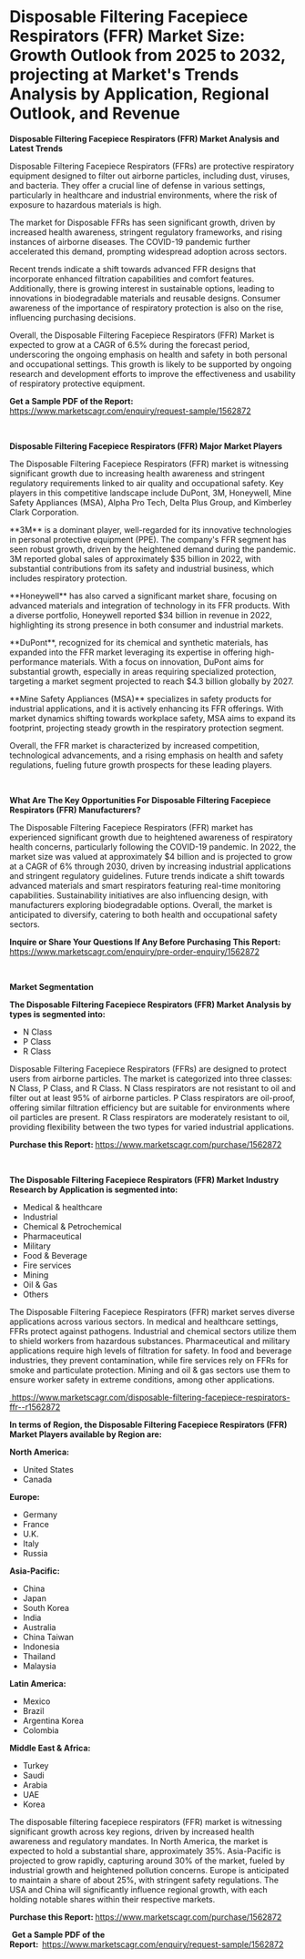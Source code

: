 <p><h1>Disposable Filtering Facepiece Respirators (FFR) Market Size: Growth Outlook from 2025 to 2032, projecting at Market's Trends Analysis by Application, Regional Outlook, and Revenue</h1></p><p><strong>Disposable Filtering Facepiece Respirators (FFR) Market Analysis and Latest Trends</strong></p>
<p><p>Disposable Filtering Facepiece Respirators (FFRs) are protective respiratory equipment designed to filter out airborne particles, including dust, viruses, and bacteria. They offer a crucial line of defense in various settings, particularly in healthcare and industrial environments, where the risk of exposure to hazardous materials is high. </p><p>The market for Disposable FFRs has seen significant growth, driven by increased health awareness, stringent regulatory frameworks, and rising instances of airborne diseases. The COVID-19 pandemic further accelerated this demand, prompting widespread adoption across sectors. </p><p>Recent trends indicate a shift towards advanced FFR designs that incorporate enhanced filtration capabilities and comfort features. Additionally, there is growing interest in sustainable options, leading to innovations in biodegradable materials and reusable designs. Consumer awareness of the importance of respiratory protection is also on the rise, influencing purchasing decisions.</p><p>Overall, the Disposable Filtering Facepiece Respirators (FFR) Market is expected to grow at a CAGR of 6.5% during the forecast period, underscoring the ongoing emphasis on health and safety in both personal and occupational settings. This growth is likely to be supported by ongoing research and development efforts to improve the effectiveness and usability of respiratory protective equipment.</p></p>
<p><strong>Get a Sample PDF of the Report:&nbsp;</strong> <a href="https://www.marketscagr.com/enquiry/request-sample/1562872?utm_campaign=3222&utm_medium=2&utm_source=Github&utm_content=ia&utm_term=14042025&utm_id=disposable-filtering-facepiece-respirators-ffr">https://www.marketscagr.com/enquiry/request-sample/1562872</a></p>
<p>&nbsp;</p>
<p><strong>Disposable Filtering Facepiece Respirators (FFR) Major Market Players</strong></p>
<p><p>The Disposable Filtering Facepiece Respirators (FFR) market is witnessing significant growth due to increasing health awareness and stringent regulatory requirements linked to air quality and occupational safety. Key players in this competitive landscape include DuPont, 3M, Honeywell, Mine Safety Appliances (MSA), Alpha Pro Tech, Delta Plus Group, and Kimberley Clark Corporation.</p><p>**3M** is a dominant player, well-regarded for its innovative technologies in personal protective equipment (PPE). The company's FFR segment has seen robust growth, driven by the heightened demand during the pandemic. 3M reported global sales of approximately $35 billion in 2022, with substantial contributions from its safety and industrial business, which includes respiratory protection.</p><p>**Honeywell** has also carved a significant market share, focusing on advanced materials and integration of technology in its FFR products. With a diverse portfolio, Honeywell reported $34 billion in revenue in 2022, highlighting its strong presence in both consumer and industrial markets.</p><p>**DuPont**, recognized for its chemical and synthetic materials, has expanded into the FFR market leveraging its expertise in offering high-performance materials. With a focus on innovation, DuPont aims for substantial growth, especially in areas requiring specialized protection, targeting a market segment projected to reach $4.3 billion globally by 2027.</p><p>**Mine Safety Appliances (MSA)** specializes in safety products for industrial applications, and it is actively enhancing its FFR offerings. With market dynamics shifting towards workplace safety, MSA aims to expand its footprint, projecting steady growth in the respiratory protection segment.</p><p>Overall, the FFR market is characterized by increased competition, technological advancements, and a rising emphasis on health and safety regulations, fueling future growth prospects for these leading players.</p></p>
<p>&nbsp;</p>
<p><strong>What Are The Key Opportunities For Disposable Filtering Facepiece Respirators (FFR) Manufacturers?</strong></p>
<p><p>The Disposable Filtering Facepiece Respirators (FFR) market has experienced significant growth due to heightened awareness of respiratory health concerns, particularly following the COVID-19 pandemic. In 2022, the market size was valued at approximately $4 billion and is projected to grow at a CAGR of 6% through 2030, driven by increasing industrial applications and stringent regulatory guidelines. Future trends indicate a shift towards advanced materials and smart respirators featuring real-time monitoring capabilities. Sustainability initiatives are also influencing design, with manufacturers exploring biodegradable options. Overall, the market is anticipated to diversify, catering to both health and occupational safety sectors.</p></p>
<p><strong>Inquire or Share Your Questions If Any Before Purchasing This Report:</strong> <a href="https://www.marketscagr.com/enquiry/pre-order-enquiry/1562872?utm_campaign=3222&utm_medium=2&utm_source=Github&utm_content=ia&utm_term=14042025&utm_id=disposable-filtering-facepiece-respirators-ffr">https://www.marketscagr.com/enquiry/pre-order-enquiry/1562872</a></p>
<p>&nbsp;</p>
<p><strong>Market Segmentation</strong></p>
<p><strong>The Disposable Filtering Facepiece Respirators (FFR) Market Analysis by types is segmented into:</strong></p>
<p><ul><li>N Class</li><li>P Class</li><li>R Class</li></ul></p>
<p><p>Disposable Filtering Facepiece Respirators (FFRs) are designed to protect users from airborne particles. The market is categorized into three classes: N Class, P Class, and R Class. N Class respirators are not resistant to oil and filter out at least 95% of airborne particles. P Class respirators are oil-proof, offering similar filtration efficiency but are suitable for environments where oil particles are present. R Class respirators are moderately resistant to oil, providing flexibility between the two types for varied industrial applications.</p></p>
<p><strong>Purchase this Report:&nbsp;</strong><a href="https://www.marketscagr.com/purchase/1562872?utm_campaign=3222&utm_medium=2&utm_source=Github&utm_content=ia&utm_term=14042025&utm_id=disposable-filtering-facepiece-respirators-ffr">https://www.marketscagr.com/purchase/1562872</a></p>
<p>&nbsp;</p>
<p><strong>The Disposable Filtering Facepiece Respirators (FFR) Market Industry Research by Application is segmented into:</strong></p>
<p><ul><li>Medical & healthcare</li><li>Industrial</li><li>Chemical & Petrochemical</li><li>Pharmaceutical</li><li>Military</li><li>Food & Beverage</li><li>Fire services</li><li>Mining</li><li>Oil & Gas</li><li>Others</li></ul></p>
<p><p>The Disposable Filtering Facepiece Respirators (FFR) market serves diverse applications across various sectors. In medical and healthcare settings, FFRs protect against pathogens. Industrial and chemical sectors utilize them to shield workers from hazardous substances. Pharmaceutical and military applications require high levels of filtration for safety. In food and beverage industries, they prevent contamination, while fire services rely on FFRs for smoke and particulate protection. Mining and oil & gas sectors use them to ensure worker safety in extreme conditions, among other applications.</p></p>
<p><a href="https://www.marketscagr.com/disposable-filtering-facepiece-respirators-ffr--r1562872?utm_campaign=3222&utm_medium=2&utm_source=Github&utm_content=ia&utm_term=14042025&utm_id=disposable-filtering-facepiece-respirators-ffr">&nbsp;https://www.marketscagr.com/disposable-filtering-facepiece-respirators-ffr--r1562872</a></p>
<p><strong>In terms of Region, the Disposable Filtering Facepiece Respirators (FFR) Market Players available by Region are:</strong></p>
<p>
    <p> <strong> North America: </strong>
        <ul>
            <li>United States</li>
            <li>Canada</li>
        </ul>
        </p> 
    <p> <strong> Europe: </strong>
        <ul>
            <li>Germany</li>
            <li>France</li>
            <li>U.K.</li>
            <li>Italy</li>
            <li>Russia</li>
        </ul>
        </p> 
    <p> <strong> Asia-Pacific: </strong>
        <ul>
            <li>China</li>
            <li>Japan</li>
            <li>South Korea</li>
            <li>India</li>
            <li>Australia</li>
            <li>China Taiwan</li>
            <li>Indonesia</li>
            <li>Thailand</li>
            <li>Malaysia</li>
        </ul>
        </p> 
    <p> <strong> Latin America: </strong>
        <ul>
            <li>Mexico</li>
            <li>Brazil</li>
            <li>Argentina Korea</li>
            <li>Colombia</li>
        </ul>
        </p> 
    <p> <strong> Middle East & Africa: </strong>
        <ul>
            <li>Turkey</li>
            <li>Saudi</li>
            <li>Arabia</li>
            <li>UAE</li>
            <li>Korea</li>
        </ul>
    </p>
    </p>
<p><p>The disposable filtering facepiece respirators (FFR) market is witnessing significant growth across key regions, driven by increased health awareness and regulatory mandates. In North America, the market is expected to hold a substantial share, approximately 35%. Asia-Pacific is projected to grow rapidly, capturing around 30% of the market, fueled by industrial growth and heightened pollution concerns. Europe is anticipated to maintain a share of about 25%, with stringent safety regulations. The USA and China will significantly influence regional growth, with each holding notable shares within their respective markets.</p></p>
<p><strong>Purchase this Report: </strong><a href="https://www.marketscagr.com/purchase/1562872?utm_campaign=3222&utm_medium=2&utm_source=Github&utm_content=ia&utm_term=14042025&utm_id=disposable-filtering-facepiece-respirators-ffr">https://www.marketscagr.com/purchase/1562872</a></p>
<p>&nbsp;<strong>Get a Sample PDF of the Report:&nbsp;&nbsp;</strong><a href="https://www.marketscagr.com/enquiry/request-sample/1562872?utm_campaign=3222&utm_medium=2&utm_source=Github&utm_content=ia&utm_term=14042025&utm_id=disposable-filtering-facepiece-respirators-ffr">https://www.marketscagr.com/enquiry/request-sample/1562872</a></p>
<p><strong></strong></p>
<p><p></p><p></p><p></p></p>